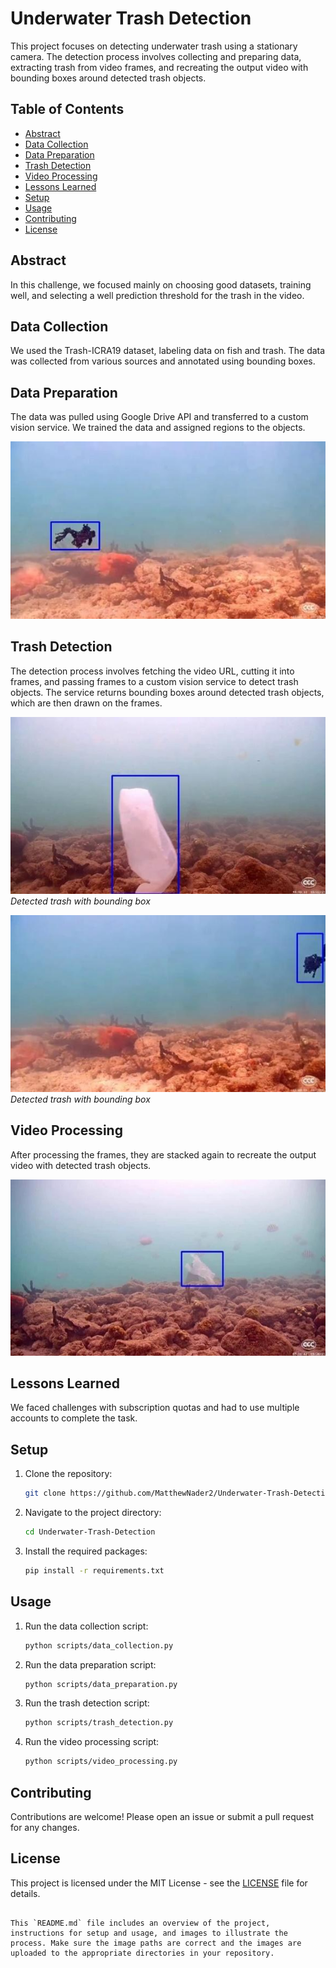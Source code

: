 # Underwater Trash Detection

This project focuses on detecting underwater trash using a stationary camera. The detection process involves collecting and preparing data, extracting trash from video frames, and recreating the output video with bounding boxes around detected trash objects.

## Table of Contents
- [Abstract](#abstract)
- [Data Collection](#data-collection)
- [Data Preparation](#data-preparation)
- [Trash Detection](#trash-detection)
- [Video Processing](#video-processing)
- [Lessons Learned](#lessons-learned)
- [Setup](#setup)
- [Usage](#usage)
- [Contributing](#contributing)
- [License](#license)

## Abstract
In this challenge, we focused mainly on choosing good datasets, training well, and selecting a well prediction threshold for the trash in the video.

## Data Collection
We used the Trash-ICRA19 dataset, labeling data on fish and trash. The data was collected from various sources and annotated using bounding boxes.

## Data Preparation
The data was pulled using Google Drive API and transferred to a custom vision service. We trained the data and assigned regions to the objects.

![Data Preparation Flow](buffers/f3.jpg)

## Trash Detection
The detection process involves fetching the video URL, cutting it into frames, and passing frames to a custom vision service to detect trash objects. The service returns bounding boxes around detected trash objects, which are then drawn on the frames.

![Sample Output 1](buffers/f1.jpg)
*Detected trash with bounding box*

![Sample Output 2](buffers/f2.jpg)
*Detected trash with bounding box*

## Video Processing
After processing the frames, they are stacked again to recreate the output video with detected trash objects.

![Example of Detected Trash Object](buffers/f4.jpg)

## Lessons Learned
We faced challenges with subscription quotas and had to use multiple accounts to complete the task.

## Setup
1. Clone the repository:
   ```bash
   git clone https://github.com/MatthewNader2/Underwater-Trash-Detection.git
   ```
2. Navigate to the project directory:
   ```bash
   cd Underwater-Trash-Detection
   ```
3. Install the required packages:
   ```bash
   pip install -r requirements.txt
   ```

## Usage
1. Run the data collection script:
   ```bash
   python scripts/data_collection.py
   ```
2. Run the data preparation script:
   ```bash
   python scripts/data_preparation.py
   ```
3. Run the trash detection script:
   ```bash
   python scripts/trash_detection.py
   ```
4. Run the video processing script:
   ```bash
   python scripts/video_processing.py
   ```

## Contributing
Contributions are welcome! Please open an issue or submit a pull request for any changes.

## License
This project is licensed under the MIT License - see the [LICENSE](LICENSE) file for details.
```

This `README.md` file includes an overview of the project, instructions for setup and usage, and images to illustrate the process. Make sure the image paths are correct and the images are uploaded to the appropriate directories in your repository.
